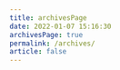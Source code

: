 ```yaml
---
title: archivesPage
date: 2022-01-07 15:16:30
archivesPage: true
permalink: /archives/
article: false
---
```

